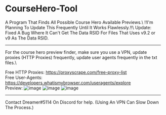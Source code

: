 # CourseHero-Tool
A Program That Finds All Possible Course Hero Available Previews.\ !!I'm Planning To Update This Frequently Until It Works Flawlessly.!!\ Update: Fixed A Bug Where It Can't Get The Data RSID For Files That Uses v9.2 or v9 As The Data RSID.
__________________________
For the course hero preview finder, make sure you use a VPN, update proxies (HTTP Proxies) frequently, update user agents frequently in the txt files.\


Free HTTP Proxies: https://proxyscrape.com/free-proxy-list \
Free User-Agents: https://developers.whatismybrowser.com/useragents/explore \
Preview:
![image](https://user-images.githubusercontent.com/80835991/152187394-43809746-3a93-4507-b77f-74ee792b80c5.png)
![image](https://user-images.githubusercontent.com/80835991/152187437-56a8b2b3-0fab-4c64-a388-7c6c0325e84d.png)
![image](https://user-images.githubusercontent.com/80835991/152187484-9cbbeb7c-9882-40d6-ac68-1014252dc31f.png)

___________________________

Contact Dreamer#5114 On Discord for help.
(Using An VPN Can Slow Down The Process.)
